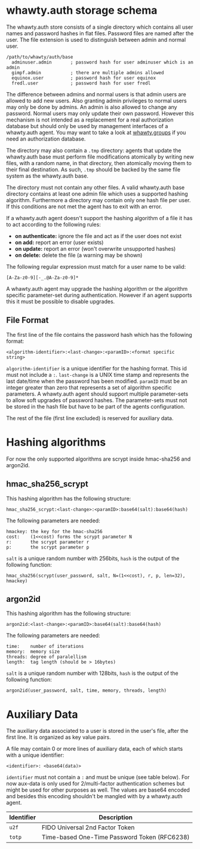 # whawty.auth storage schema

The whawty.auth store consists of a single directory which contains all
user names and password hashes in flat files. Password files are named
after the user. The file extension is used to distinguish between admin
and normal user.

    /path/to/whawty/auth/base
      adminuser.admin       ; password hash for user adminuser which is an admin
      gimpf.admin           ; there are multiple admins allowed
      equinox.user          ; password hash for user equinox
      fredl.user            ; password hash for user fredl

The difference between admins and normal users is that admin users are
allowed to add new users. Also granting admin privileges to normal users
may only be done by admins. An admin is also allowed to change any password.
Normal users may only update their own password.
However this mechanism is not intended as a replacement for a real authorization
database but should only be used by management interfaces of a whawty.auth agent.
You may want to take a look at [whawty.groups](https://github.com/whawty/groups)
if you need an authorization database.

The directory may also contain a `.tmp` directory: agents that update
the whawty.auth base must perform file modifications atomically by
writing new files, with a random name, in that directory, then
atomically moving them to their final destination.  As such, `.tmp`
should be backed by the same file system as the whawty.auth base.

The directory must not contain any other files. A valid whawty.auth base
directory contains at least one admin file which uses a supported hashing
algorithm.
Furthermore a directory may contain only one hash file per user.
If this conditions are not met the agent has to exit with an error.

If a whawty.auth agent doesn't support the hashing algorithm of a file it has
to act according to the following rules:

- **on authenticate:** ignore the file and act as if the user does not exist
- **on add:** report an error (user exists)
- **on update:** report an error (won't overwrite unsupported hashes)
- **on delete:** delete the file (a warning may be shown)

The following regular expression must match for a user name to be valid:

    [A-Za-z0-9][-_.@A-Za-z0-9]*

A whawty.auth agent may upgrade the hashing algorithm or the algorithm specific
parameter-set during authentication. However if an agent supports this it must
be possible to disable upgrades.


## File Format

The first line of the file contains the password hash which has the following format:

    <algorithm-identifier>:<last-change>:<paramID>:<format specific string>

`algorithm-identifier` is a unique identifier for the hashing format. This id must
not include a `:`. `last-change` is a UNIX time stamp and represents the last
date/time when the password has been modified. `paramID` must be an integer greater
than zero that represents a set of algorithm specific parameters.
A whawty.auth agent should support multiple parameter-sets to allow soft upgrades
of password hashes. The parameter-sets must not be stored in the hash file but have
to be part of the agents configuration.

The rest of the file (first line excluded) is reserved for auxiliary data.


# Hashing algorithms

For now the only supported algorithms are scrypt inside hmac-sha256 and argon2id.

## hmac_sha256_scrypt

This hashing algorithm has the following structure:

    hmac_sha256_scrypt:<last-change>:<paramID>:base64(salt):base64(hash)

The following parameters are needed:

    hmackey: the key for the hmac-sha256
    cost:    (1<<cost) forms the scrypt parameter N
    r:       the scrypt parameter r
    p:       the scrypt parameter p

`salt` is a unique random number with 256bits, `hash` is the output of the following
function:

    hmac_sha256(scrypt(user_password, salt, N=(1<<cost), r, p, len=32), hmackey)

## argon2id

This hashing algorithm has the following structure:

    argon2id:<last-change>:<paramID>:base64(salt):base64(hash)

The following parameters are needed:

    time:    number of iterations
    memory:  memory size
    threads: degree of paralellism
    length:  tag length (should be > 16bytes)

`salt` is a unique random number with 128bits, `hash` is the output of the following
function:

    argon2id(user_password, salt, time, memory, threads, length)


# Auxiliary Data

The auxiliary data associated to a user is stored in the user's file, after the
first line.  It is organized as key value pairs.

A file may contain 0 or more lines of auxiliary data,
each of which starts with a unique identifier:

    <identifier>: <base64(data)>

`identifier` must not contain a `:` and must be unique (see table below). For now
aux-data is only used for 2/multi-factor authentication schemes but might be used
for other purposes as well. The values are base64 encoded and besides this encoding
shouldn't be mangled with by a whawty.auth agent.


| Identifier | Description                                  |
|------------|----------------------------------------------|
| `u2f`      | FIDO Universal 2nd Factor Token              |
| `totp`     | Time-based One-Time Password Token (RFC6238) |
